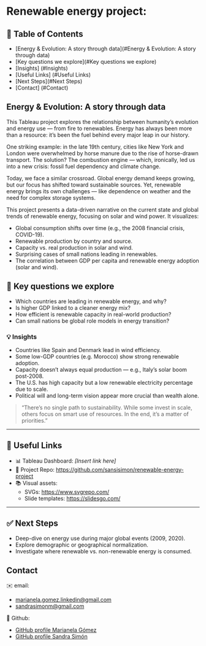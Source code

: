 # Renewable energy project:

## 🔗 Table of Contents
- [Energy & Evolution: A story through data](#Energy & Evolution: A story through data)
- [Key questions we explore](#Key questions we explore)
- [Insights] (#Insights)
- [Useful Links] (#Useful Links)
- [Next Steps](#Next Steps)
- [Contact] (#Contact)

## Energy & Evolution: A story through data
This Tableau project explores the relationship between humanity’s evolution and energy use — from fire to renewables. Energy has always been more than a resource: it’s been the fuel behind every major leap in our history.

One striking example: in the late 19th century, cities like New York and London were overwhelmed by horse manure due to the rise of horse-drawn transport. The solution? The combustion engine — which, ironically, led us into a new crisis: fossil fuel dependency and climate change.

Today, we face a similar crossroad. Global energy demand keeps growing, but our focus has shifted toward sustainable sources. Yet, renewable energy brings its own challenges — like dependence on weather and the need for complex storage systems.

This project presents a data-driven narrative on the current state and global trends of renewable energy, focusing on solar and wind power. It visualizes:

- Global consumption shifts over time (e.g., the 2008 financial crisis, COVID-19).
- Renewable production by country and source.
- Capacity vs. real production in solar and wind.
- Surprising cases of small nations leading in renewables.
- The correlation between GDP per capita and renewable energy adoption (solar and wind).

## 🧭 Key questions we explore

- Which countries are leading in renewable energy, and why?
- Is higher GDP linked to a cleaner energy mix?
- How efficient is renewable capacity in real-world production?
- Can small nations be global role models in energy transition?

### 💡 Insights

- Countries like Spain and Denmark lead in wind efficiency.
- Some low-GDP countries (e.g. Morocco) show strong renewable adoption.
- Capacity doesn’t always equal production — e.g., Italy’s solar boom post-2008.
- The U.S. has high capacity but a low renewable electricity percentage due to scale.
- Political will and long-term vision appear more crucial than wealth alone.

> “There’s no single path to sustainability. While some invest in scale, others focus on smart use of resources. In the end, it’s a matter of priorities.”

---

## 🔗 Useful Links

- 📊 Tableau Dashboard: *[Insert link here]*
- 📁 Project Repo: https://github.com/sansisimon/renewable-energy-project 
- 📚 Visual assets:
  - SVGs: https://www.svgrepo.com/
  - Slide templates: https://slidesgo.com/

---

## ✅ Next Steps

- Deep-dive on energy use during major global events (2009, 2020).
- Explore demographic or geographical normalization.
- Investigate where renewable vs. non-renewable energy is consumed.


## Contact
✉️ email:
 - marianela.gomez.linkedin@gmail.com
 - sandrasimonm@gmail.com

🔶  Github:
- [GitHub profile Marianela Gómez](https://github.com/marianela-gomez)
- [GitHub profile Sandra Simón](https://github.com/sansisimon)
